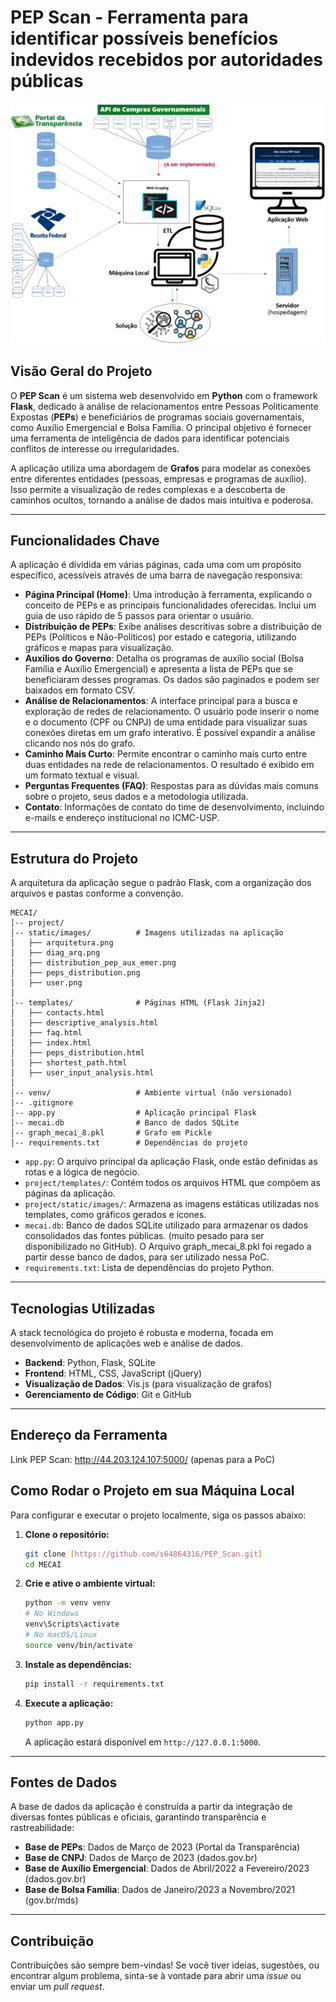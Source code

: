 # PEP Scan - Ferramenta para identificar possíveis benefícios indevidos recebidos por autoridades públicas

<p align="center">
  <img src="./static/images/arquitetura.png" alt="Arquitetura do projeto MECAI" width="600"/>
</p>

## Visão Geral do Projeto

O **PEP Scan** é um sistema web desenvolvido em **Python** com o framework **Flask**, dedicado à análise de relacionamentos entre Pessoas Politicamente Expostas (**PEPs**) e beneficiários de programas sociais governamentais, como Auxílio Emergencial e Bolsa Família. O principal objetivo é fornecer uma ferramenta de inteligência de dados para identificar potenciais conflitos de interesse ou irregularidades.

A aplicação utiliza uma abordagem de **Grafos** para modelar as conexões entre diferentes entidades (pessoas, empresas e programas de auxílio). Isso permite a visualização de redes complexas e a descoberta de caminhos ocultos, tornando a análise de dados mais intuitiva e poderosa.

---

## Funcionalidades Chave

A aplicação é dividida em várias páginas, cada uma com um propósito específico, acessíveis através de uma barra de navegação responsiva:

* **Página Principal (Home)**: Uma introdução à ferramenta, explicando o conceito de PEPs e as principais funcionalidades oferecidas. Inclui um guia de uso rápido de 5 passos para orientar o usuário.
* **Distribuição de PEPs**: Exibe análises descritivas sobre a distribuição de PEPs (Políticos e Não-Políticos) por estado e categoria, utilizando gráficos e mapas para visualização.
* **Auxílios do Governo**: Detalha os programas de auxílio social (Bolsa Família e Auxílio Emergencial) e apresenta a lista de PEPs que se beneficiaram desses programas. Os dados são paginados e podem ser baixados em formato CSV.
* **Análise de Relacionamentos**: A interface principal para a busca e exploração de redes de relacionamento. O usuário pode inserir o nome e o documento (CPF ou CNPJ) de uma entidade para visualizar suas conexões diretas em um grafo interativo. É possível expandir a análise clicando nos nós do grafo.
* **Caminho Mais Curto**: Permite encontrar o caminho mais curto entre duas entidades na rede de relacionamentos. O resultado é exibido em um formato textual e visual.
* **Perguntas Frequentes (FAQ)**: Respostas para as dúvidas mais comuns sobre o projeto, seus dados e a metodologia utilizada.
* **Contato**: Informações de contato do time de desenvolvimento, incluindo e-mails e endereço institucional no ICMC-USP.

---

## Estrutura do Projeto

A arquitetura da aplicação segue o padrão Flask, com a organização dos arquivos e pastas conforme a convenção.

```
MECAI/
│-- project/
│-- static/images/          # Imagens utilizadas na aplicação
│   ├── arquitetura.png
│   ├── diag_arq.png
│   ├── distribution_pep_aux_emer.png
│   ├── peps_distribution.png
│   ├── user.png
│
│-- templates/              # Páginas HTML (Flask Jinja2)
│   ├── contacts.html
│   ├── descriptive_analysis.html
│   ├── faq.html
│   ├── index.html
│   ├── peps_distribution.html
│   ├── shortest_path.html
│   ├── user_input_analysis.html
│
│-- venv/                   # Ambiente virtual (não versionado)
│-- .gitignore
│-- app.py                  # Aplicação principal Flask
│-- mecai.db                # Banco de dados SQLite
│-- graph_mecai_8.pkl       # Grafo em Pickle
│-- requirements.txt        # Dependências do projeto
```

* `app.py`: O arquivo principal da aplicação Flask, onde estão definidas as rotas e a lógica de negócio.
* `project/templates/`: Contém todos os arquivos HTML que compõem as páginas da aplicação.
* `project/static/images/`: Armazena as imagens estáticas utilizadas nos templates, como gráficos gerados e ícones.
* `mecai.db`: Banco de dados SQLite utilizado para armazenar os dados consolidados das fontes públicas. (muito pesado para ser disponibilizado no GitHub). O Arquivo graph_mecai_8.pkl foi regado a partir desse banco de dados, para ser utilizado nessa PoC.
* `requirements.txt`: Lista de dependências do projeto Python.

---

## Tecnologias Utilizadas

A stack tecnológica do projeto é robusta e moderna, focada em desenvolvimento de aplicações web e análise de dados.

* **Backend**: Python, Flask, SQLite
* **Frontend**: HTML, CSS, JavaScript (jQuery)
* **Visualização de Dados**: Vis.js (para visualização de grafos)
* **Gerenciamento de Código**: Git e GitHub

---
## Endereço da Ferramenta
Link PEP Scan: http://44.203.124.107:5000/ (apenas para a PoC)

## Como Rodar o Projeto em sua Máquina Local

Para configurar e executar o projeto localmente, siga os passos abaixo:

1.  **Clone o repositório:**
    ```bash
    git clone [https://github.com/s64864316/PEP_Scan.git]
    cd MECAI
    ```

2.  **Crie e ative o ambiente virtual:**
    ```bash
    python -m venv venv
    # No Windows
    venv\Scripts\activate
    # No macOS/Linux
    source venv/bin/activate
    ```

3.  **Instale as dependências:**
    ```bash
    pip install -r requirements.txt
    ```

4.  **Execute a aplicação:**
    ```bash
    python app.py
    ```
    A aplicação estará disponível em `http://127.0.0.1:5000`.

---

## Fontes de Dados

A base de dados da aplicação é construída a partir da integração de diversas fontes públicas e oficiais, garantindo transparência e rastreabilidade:

* **Base de PEPs**: Dados de Março de 2023 (Portal da Transparência)
* **Base de CNPJ**: Dados de Março de 2023 (dados.gov.br)
* **Base de Auxílio Emergencial**: Dados de Abril/2022 a Fevereiro/2023 (dados.gov.br)
* **Base de Bolsa Família**: Dados de Janeiro/2023 a Novembro/2021 (gov.br/mds)

---

## Contribuição

Contribuições são sempre bem-vindas! Se você tiver ideias, sugestões, ou encontrar algum problema, sinta-se à vontade para abrir uma *issue* ou enviar um *pull request*.

